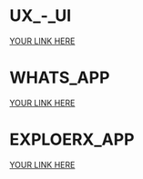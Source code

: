 # UX_-_UI
[YOUR LINK HERE](https://www.figma.com/design/BN3O6ifSwOF9oWhgKJkGF1/Instagram-home-page?node-id=0-1&t=Di9ghWTTpumQSNmB-1)

# WHATS_APP
[YOUR LINK HERE](https://www.figma.com/design/vFs79IJI1am6KlI7xbmwjC/WhatsApp?node-id=0-1&p=f&t=mmK78kZSSi9ql0Zf-0)

# EXPLOERX_APP
[YOUR LINK HERE](https://www.figma.com/design/J38lWXrqHI9qnZyTnblpf3/Project?node-id=0-1&p=f&t=wYrwBWyL7Xmg1FCO-0)
